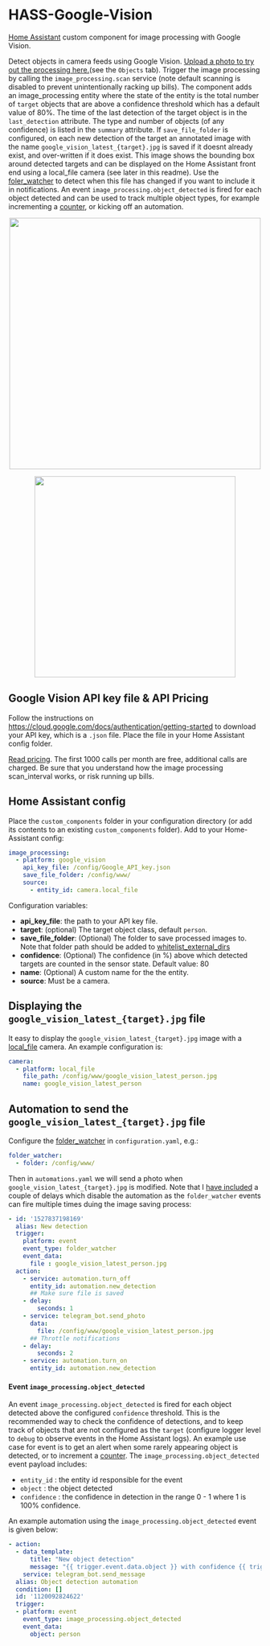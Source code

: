 # HASS-Google-Vision
[Home Assistant](https://www.home-assistant.io/) custom component for image processing with Google Vision. 

Detect objects in camera feeds using Google Vision. [Upload a photo to try out the processing here.](https://cloud.google.com/vision/)(see the `Objects` tab). Trigger the image processing by calling the `image_processing.scan` service (note default scanning is disabled to prevent unintentionally racking up bills). The component adds an image_processing entity where the state of the entity is the total number of `target` objects that are above a confidence threshold which has a default value of 80%. The time of the last detection of the target object is in the `last_detection` attribute. The type and number of objects (of any confidence) is listed in the `summary` attribute. If `save_file_folder` is configured, on each new detection of the target an annotated image with the name `google_vision_latest_{target}.jpg` is saved if it doesnt already exist, and over-written if it does exist. This image shows the bounding box around detected targets and can be displayed on the Home Assistant front end using a local_file camera (see later in this readme). Use the [foler_watcher](https://www.home-assistant.io/integrations/folder_watcher/) to detect when this file has changed if you want to include it in notifications. An event `image_processing.object_detected` is fired for each object detected and can be used to track multiple object types, for example incrementing a [counter](https://www.home-assistant.io/integrations/counter/), or kicking off an automation.

<p align="center">
<img src="https://github.com/robmarkcole/HASS-Google-Vision/blob/master/development/usage.png" width="500">
</p>

<p align="center">
<img src="https://github.com/robmarkcole/HASS-Google-Vision/blob/master/development/detail.png" width="400">
</p>

## Google Vision API key file & API Pricing
Follow the instructions on https://cloud.google.com/docs/authentication/getting-started to download your API key, which is a `.json` file. Place the file in your Home Assistant config folder.

[Read pricing](https://cloud.google.com/vision/pricing). The first 1000 calls per month are free, additional calls are charged. Be sure that you understand how the image processing scan_interval works, or risk running up bills.

## Home Assistant config
Place the `custom_components` folder in your configuration directory (or add its contents to an existing `custom_components` folder). Add to your Home-Assistant config:

```yaml
image_processing:
  - platform: google_vision
    api_key_file: /config/Google_API_key.json
    save_file_folder: /config/www/
    source:
      - entity_id: camera.local_file
```

Configuration variables:
- **api_key_file**: the path to your API key file.
- **target**: (optional) The target object class, default `person`.
- **save_file_folder**: (Optional) The folder to save processed images to. Note that folder path should be added to [whitelist_external_dirs](https://www.home-assistant.io/docs/configuration/basic/)
- **confidence**: (Optional) The confidence (in %) above which detected targets are counted in the sensor state. Default value: 80
- **name**: (Optional) A custom name for the the entity.
- **source**: Must be a camera.

## Displaying the `google_vision_latest_{target}.jpg` file
It easy to display the `google_vision_latest_{target}.jpg` image with a [local_file](https://www.home-assistant.io/integrations/local_file) camera. An example configuration is:

```yaml
camera:
  - platform: local_file
    file_path: /config/www/google_vision_latest_person.jpg
    name: google_vision_latest_person
```

## Automation to send the `google_vision_latest_{target}.jpg` file
Configure the [folder_watcher](https://www.home-assistant.io/integrations/folder_watcher/) in `configuration.yaml`, e.g.:

```yaml
folder_watcher:
  - folder: /config/www/
```
Then in `automations.yaml` we will send a photo when `google_vision_latest_{target}.jpg` is modified. Note that I [have included](https://community.home-assistant.io/t/limit-automation-triggering/14915) a couple of delays which disable the automation as the `folder_watcher` events can fire multiple times duing the image saving process:

```yaml
- id: '1527837198169'
  alias: New detection
  trigger:
    platform: event
    event_type: folder_watcher
    event_data:
      file : google_vision_latest_person.jpg
  action:
    - service: automation.turn_off
      entity_id: automation.new_detection
      ## Make sure file is saved
    - delay:
        seconds: 1
    - service: telegram_bot.send_photo
      data:
        file: /config/www/google_vision_latest_person.jpg
      ## Throttle notifications
    - delay:
        seconds: 2
    - service: automation.turn_on
      entity_id: automation.new_detection
```

#### Event `image_processing.object_detected`
An event `image_processing.object_detected` is fired for each object detected above the configured `confidence` threshold. This is the recommended way to check the confidence of detections, and to keep track of objects that are not configured as the `target` (configure logger level to `debug` to observe events in the Home Assistant logs). An example use case for event is to get an alert when some rarely appearing object is detected, or to increment a [counter](https://www.home-assistant.io/components/counter/). The `image_processing.object_detected` event payload includes:

- `entity_id` : the entity id responsible for the event
- `object` : the object detected
- `confidence` : the confidence in detection in the range 0 - 1 where 1 is 100% confidence.

An example automation using the `image_processing.object_detected` event is given below:

```yaml
- action:
  - data_template:
      title: "New object detection"
      message: "{{ trigger.event.data.object }} with confidence {{ trigger.event.data.confidence }}"
    service: telegram_bot.send_message
  alias: Object detection automation
  condition: []
  id: '1120092824622'
  trigger:
  - platform: event
    event_type: image_processing.object_detected
    event_data:
      object: person
```